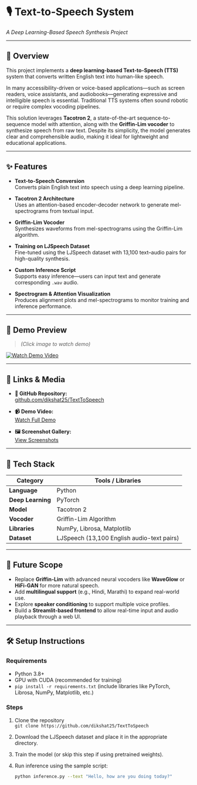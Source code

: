 # 🎙️ Text-to-Speech System  
*A Deep Learning-Based Speech Synthesis Project*

---

## 📌 Overview

This project implements a **deep learning-based Text-to-Speech (TTS)** system that converts written English text into human-like speech.

In many accessibility-driven or voice-based applications—such as screen readers, voice assistants, and audiobooks—generating expressive and intelligible speech is essential. Traditional TTS systems often sound robotic or require complex vocoding pipelines.

This solution leverages **Tacotron 2**, a state-of-the-art sequence-to-sequence model with attention, along with the **Griffin-Lim vocoder** to synthesize speech from raw text. Despite its simplicity, the model generates clear and comprehensible audio, making it ideal for lightweight and educational applications.

---

## ✨ Features

- **Text-to-Speech Conversion**  
  Converts plain English text into speech using a deep learning pipeline.

- **Tacotron 2 Architecture**  
  Uses an attention-based encoder-decoder network to generate mel-spectrograms from textual input.

- **Griffin-Lim Vocoder**  
  Synthesizes waveforms from mel-spectrograms using the Griffin-Lim algorithm.

- **Training on LJSpeech Dataset**  
  Fine-tuned using the LJSpeech dataset with 13,100 text–audio pairs for high-quality synthesis.

- **Custom Inference Script**  
  Supports easy inference—users can input text and generate corresponding `.wav` audio.

- **Spectrogram & Attention Visualization**  
  Produces alignment plots and mel-spectrograms to monitor training and inference performance.

---

## 🎥 Demo Preview

> *(Click image to watch demo)*

[![Watch Demo Video](https://i.imgur.com/yourImage.png)](https://drive.google.com/file/d/1X7LVB0IP429c_nIg7LyuHpzHi99xP0Dx/view?usp=sharing)

<!-- Or if you add a gif to repo:
![Demo](./assets/demo.gif)
-->

---

## 🔗 Links & Media

- **📁 GitHub Repository:**  
  [github.com/dikshat25/TextToSpeech](https://github.com/dikshat25/TextToSpeech)

- **📹 Demo Video:**  
  [Watch Full Demo](https://drive.google.com/drive/folders/1McUQXxP120t8BJnxS44jETvi8mOjdFV7?usp=sharing)

- **🖼️ Screenshot Gallery:**  
  [View Screenshots](https://drive.google.com/drive/folders/1y28jZ52TOIYmaxa05FmxBWcbdiKuv-Fv?usp=sharing)

---

## 🤖 Tech Stack

| Category         | Tools / Libraries                          |
|------------------|---------------------------------------------|
| **Language**     | Python                                      |
| **Deep Learning**| PyTorch                                     |
| **Model**        | Tacotron 2                                  |
| **Vocoder**      | Griffin-Lim Algorithm                       |
| **Libraries**    | NumPy, Librosa, Matplotlib                  |
| **Dataset**      | LJSpeech (13,100 English audio-text pairs)  |

---

## 🚀 Future Scope

- Replace **Griffin-Lim** with advanced neural vocoders like **WaveGlow** or **HiFi-GAN** for more natural speech.
- Add **multilingual support** (e.g., Hindi, Marathi) to expand real-world use.
- Explore **speaker conditioning** to support multiple voice profiles.
- Build a **Streamlit-based frontend** to allow real-time input and audio playback through a web UI.

---

## 🛠 Setup Instructions

### Requirements
- Python 3.8+
- GPU with CUDA (recommended for training)
- `pip install -r requirements.txt` (include libraries like PyTorch, Librosa, NumPy, Matplotlib, etc.)

### Steps
1. Clone the repository  
   `git clone https://github.com/dikshat25/TextToSpeech`

2. Download the LJSpeech dataset and place it in the appropriate directory.

3. Train the model (or skip this step if using pretrained weights).

4. Run inference using the sample script:
   ```bash
   python inference.py --text "Hello, how are you doing today?"
